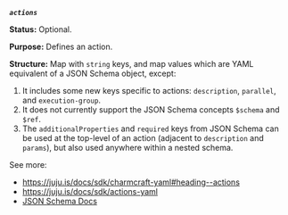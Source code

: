 ***`actions`***

**Status:** Optional.

**Purpose:** Defines an action.

**Structure:** Map with `string` keys, and map values which are YAML equivalent of a JSON Schema object, except:

1. It includes some new keys specific to actions: `description`, `parallel`, and `execution-group`.
2. It does not currently support the JSON Schema concepts `$schema` and `$ref`.
3. The `additionalProperties` and `required` keys from JSON Schema can be used at the top-level of an action (adjacent to `description` and `params`), but also used anywhere within a nested schema.

See more:
- https://juju.is/docs/sdk/charmcraft-yaml#heading--actions
- https://juju.is/docs/sdk/actions-yaml
- [JSON Schema Docs](https://www.learnjsonschema.com/2020-12/)
